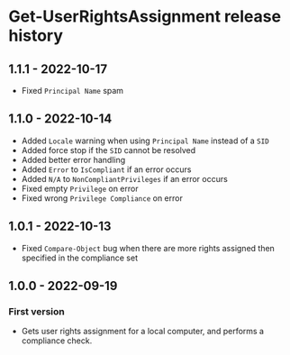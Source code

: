 # Get-UserRightsAssignment release history

## 1.1.1 - 2022-10-17

* Fixed `Principal Name` spam

## 1.1.0 - 2022-10-14

* Added `Locale` warning when using `Principal Name` instead of a `SID`
* Added force stop if the `SID` cannot be resolved
* Added better error handling
* Added `Error` to `IsCompliant` if an error occurs
* Added `N/A` to `NonCompliantPrivileges` if an error occurs
* Fixed empty `Privilege` on error
* Fixed wrong `Privilege Compliance` on error

## 1.0.1 - 2022-10-13

* Fixed `Compare-Object` bug when there are more rights assigned then specified in the compliance set

## 1.0.0 - 2022-09-19

### First version

* Gets user rights assignment for a local computer, and performs a compliance check.
